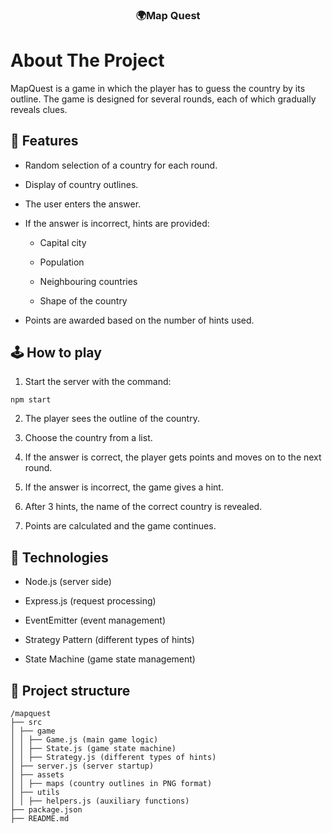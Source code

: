 <div align="center">
    <h3 align="center">🌍Map Quest</h3>
</div>

# About The Project

MapQuest is a game in which the player has to guess the country by its outline. The game is designed for several rounds, each of which gradually reveals clues.

## 🚀 Features

* Random selection of a country for each round.

* Display of country outlines.

* The user enters the answer.

* If the answer is incorrect, hints are provided:

  * Capital city

  * Population

  * Neighbouring countries

  * Shape of the country

* Points are awarded based on the number of hints used.

## 🕹 How to play
1. Start the server with the command:
```
npm start
```
2. The player sees the outline of the country.

3. Choose the country from a list.

4. If the answer is correct, the player gets points and moves on to the next round.

5. If the answer is incorrect, the game gives a hint.

6. After 3 hints, the name of the correct country is revealed.

7. Points are calculated and the game continues.
## 🔧 Technologies
* Node.js (server side)

* Express.js (request processing)

* EventEmitter (event management)

* Strategy Pattern (different types of hints)

* State Machine (game state management)

## 📂 Project structure
```
/mapquest
├── src
│ ├── game
│ │ ├── Game.js (main game logic)
│ │ ├── State.js (game state machine)
│ │ ├── Strategy.js (different types of hints)
│ ├── server.js (server startup)
│ ├── assets
│ │ ├── maps (country outlines in PNG format)
│ ├── utils
│ │ ├── helpers.js (auxiliary functions)
├── package.json
├── README.md
```
